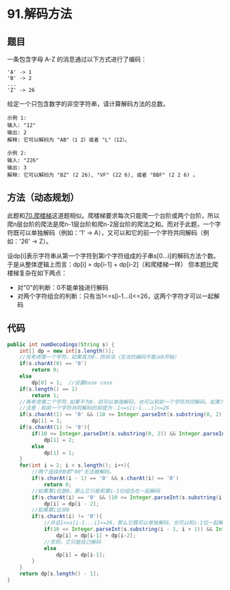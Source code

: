 # 91.解码方法

## 题目
一条包含字母 A-Z 的消息通过以下方式进行了编码：

    'A' -> 1
    'B' -> 2
    ...
    'Z' -> 26
给定一个只包含数字的非空字符串，请计算解码方法的总数。

    示例 1:
    输入: "12"
    输出: 2
    解释: 它可以解码为 "AB"（1 2）或者 "L"（12）。

    示例 2:
    输入: "226"
    输出: 3
    解释: 它可以解码为 "BZ" (2 26), "VF" (22 6), 或者 "BBF" (2 2 6) 。

## 方法（动态规划）

此题和[70.爬楼梯](https://leetcode-cn.com/problems/climbing-stairs/)这道题相似。爬楼梯要求每次只能爬一个台阶或两个台阶，所以爬n层台阶的爬法是爬n-1层台阶和爬n-2层台阶的爬法之和。而对于此题，一个字符既可以单独解码（例如：'1' -> A），又可以和它的前一个字符共同解码（例如：'26' -> Z）。

设dp[i]表示字符串从第一个字符到第i个字符组成的子串s[0...i]的解码方法个数。于是从整体逻辑上而言：dp[i] = dp[i-1] + dp[i-2]（和爬楼梯一样）
但本题比爬楼梯复杂在如下两点：
* 对"0"的判断：0不能单独进行解码
* 对两个字符组合的判断：只有当1<=s[i-1...i]<=26，这两个字符才可以一起解码


## 代码
```java
public int numDecodings(String s) {
    int[] dp = new int[s.length()];
    //先考虑第一个字符，如果其为0，则非法（合法的编码不能从0开始）
    if(s.charAt(0) == '0')
        return 0;
    else
        dp[0] = 1;  //设置base case
    if(s.length() == 1)
        return 1;
    //再考虑第二个字符,如果不为0，则可以单独解码，也可以和前一个字符共同解码。如果为0，只能和前一个字符共同解码
    //注意：和前一个字符共同解码的前提为：1<=s[i-1...i]<=26
    if(s.charAt(1) == '0' && (10 <= Integer.parseInt(s.substring(0, 2)) && Integer.parseInt(s.substring(0, 2)) <= 26))
        dp[1] = 1;
    if(s.charAt(1) != '0'){
        if(10 <= Integer.parseInt(s.substring(0, 2)) && Integer.parseInt(s.substring(0, 2)) <= 26)
            dp[1] = 2;
        else
            dp[1] = 1;
    }
    for(int i = 2; i < s.length(); i++){
        //两个连续的0即"00"无法被解码。
        if(s.charAt(i - 1) == '0' && s.charAt(i) == '0') 
            return 0;
        //如果第i位是0，那么它只能和第i-1位组合在一起解码
        if(s.charAt(i) == '0' && (10 <= Integer.parseInt(s.substring(i - 1, i + 1)) && Integer.parseInt(s.substring(i - 1, i + 1)) <= 26))
            dp[i] = dp[i - 2];
        //如果第i位非0
        if(s.charAt(i) != '0'){
            //并且1<=s[i-1...i]<=26，那么它既可以单独解码，也可以和i-1位一起解码
            if(10 <= Integer.parseInt(s.substring(i - 1, i + 1)) && Integer.parseInt(s.substring(i - 1, i + 1)) <= 26)
                dp[i] = dp[i-1] + dp[i-2];
            //否则，它只能自己解码
            else
                dp[i] = dp[i-1];
        }
    }
    return dp[s.length() - 1]; 
}
```
